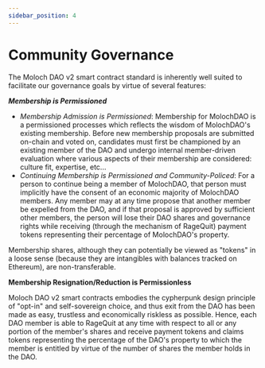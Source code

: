 ```yaml
---
sidebar_position: 4
---
```


# Community Governance

The Moloch DAO v2 smart contract standard is inherently well suited to facilitate our governance goals by virtue of several features:&#x20;

_**Membership is Permissioned**_

- _Membership Admission is Permissioned_: Membership for MolochDAO is a permissioned processes which reflects the wisdom of MolochDAO's existing membership. Before new membership proposals are submitted on-chain and voted on, candidates must first be championed by an existing member of the DAO and undergo internal member-driven evaluation where various aspects of their membership are considered: culture fit, expertise, etc...
- _Continuing Membership is Permissioned and Community-Policed_: For a person to continue being a member of MolochDAO, that person must implicitly have the consent of an economic majority of MolochDAO members. Any member may at any time propose that another member be expelled from the DAO, and if that proposal is approved by sufficient other members, the person will lose their DAO shares and governance rights while receiving (through the mechanism of RageQuit) payment tokens representing their percentage of MolochDAO's property.

Membership shares, although they can potentially be viewed as "tokens" in a loose sense (because they are intangibles with balances tracked on Ethereum), are non-transferable.&#x20;

**Membership Resignation/Reduction is Permissionless**

Moloch DAO v2 smart contracts embodies the cypherpunk design principle of "opt-in" and self-sovereign choice, and thus exit from the DAO has been made as easy, trustless and economically riskless as possible. Hence, each DAO member is able to RageQuit at any time with respect to all or any portion of the member's shares and receive payment tokens and claims tokens representing the percentage of the DAO's property to which the member is entitled by virtue of the number of shares the member holds in the DAO.
